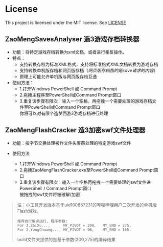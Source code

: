 # License #

This project is licensed under the MIT license. See [LICENSE](https://github.com/jbji/ZaoMeng_JourneyToTheWest_3_4399_Flash_Utility/blob/master/LICENSE)

## ZaoMengSavesAnalyser 造3游戏存档转换器
* 功能：将特定游戏存档转换为xml文档，或者进行相反操作。
* 特点：
	* 支持转换存档为标准XML格式，支持将标准格式XML文档转换为游戏存档
	* 支持转换单机版存档和网页版存档（*网页版存档指的是save请求的内容*）
	* 原理上可能允许单机版与网页版存档互通
* 使用方法：
	* 1.打开Windows PowerShell 或 Command Prompt 
    * 2.拖拽主程序至PowerShell或Command Prompt窗口
    * 3.重复该步骤有限次：输入一个空格，再拖拽一个需要处理的游戏存档文件至PowerShell或Command Prompt窗口<br>
     你将可以对有限个造梦西游3游戏存档进行处理

## ZaoMengFlashCracker 造3加密swf文件处理器

* 功能：按字节交换处理被作文件头屏蔽处理的特定游戏swf文件

* 使用方法
    * 1.打开Windows PowerShell 或 Command Prompt
	* 2.拖拽ZaoMengFlashCracker.exe至PowerShell或Command Prompt窗口
	* 3.重复该步骤有限次：输入一个空格再拖拽一个需要处理的swf文件进PowerShell / Command Prompt窗口<br>
	被拖拽的swf文件将被破解/加密
	
> 注：小工具开发版本基于uid100857231的哔哩哔哩用户二次开发的单机版Flash游戏。
>
> ```
> 推荐自行编译运行, 程序参数:
> For 3,ZaiXu...,      MY_PIVOT = 200,   MY_END = 275.   
> For 2,YongChuang..., MY_PIVOT = 96,    MY_END = 165.  
> ```
>
> build文件夹提供的是基于参数(200,275)的编译结果

